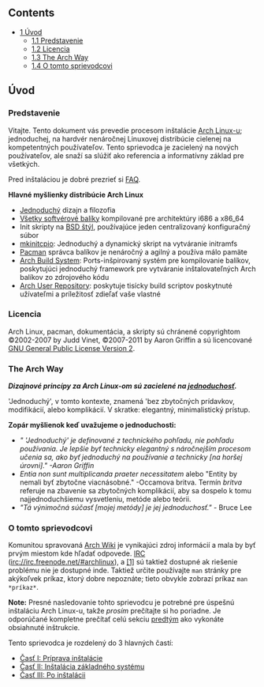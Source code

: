 ## Contents

*   [1 Úvod](#.C3.9Avod)
    *   [1.1 Predstavenie](#Predstavenie)
    *   [1.2 Licencia](#Licencia)
    *   [1.3 The Arch Way](#The_Arch_Way)
    *   [1.4 O tomto sprievodcovi](#O_tomto_sprievodcovi)

## Úvod

### Predstavenie

Vitajte. Tento dokument vás prevedie procesom inštalácie [Arch Linux-u](/index.php/Arch_Linux "Arch Linux"); jednoduchej, na hardvér nenáročnej Linuxovej distribúcie cielenej na kompetentných používateľov. Tento sprievodca je zacielený na nových používateľov, ale snaží sa slúžiť ako referencia a informatívny základ pre všetkých.

Pred inštaláciou je dobré prezrieť si [FAQ](/index.php/FAQ "FAQ").

**Hlavné myšlienky distribúcie Arch Linux**

*   [Jednoduchý](/index.php/The_Arch_Way_(Slovensk%C3%BD) "The Arch Way (Slovenský)") dizajn a filozofia
*   [Všetky softvérové balíky](https://www.archlinux.org/packages/?q=) kompilované pre architektúry i686 a x86_64
*   Init skripty na [BSD štýl](/index.php/Arch_boot_process "Arch boot process"), používajúce jeden centralizovaný konfiguračný súbor
*   [mkinitcpio](/index.php/Mkinitcpio "Mkinitcpio"): Jednoduchý a dynamický skript na vytváranie initramfs
*   [Pacman](/index.php/Pacman "Pacman") správca balíkov je nenáročný a agilný a používa málo pamäte
*   [Arch Build System](/index.php/Arch_Build_System "Arch Build System"): Ports-inšpirovaný systém pre kompilovanie balíkov, poskytujúci jednoduchý framework pre vytváranie inštalovateľných Arch balíkov zo zdrojového kódu
*   [Arch User Repository](/index.php/Arch_User_Repository "Arch User Repository"): poskytuje tisícky build scriptov poskytnuté užívateľmi a príležitosť zdieľať vaše vlastné

### Licencia

Arch Linux, pacman, dokumentácia, a skripty sú chránené copyrightom ©2002-2007 by Judd Vinet, ©2007-2011 by Aaron Griffin a sú licencované [GNU General Public License Version 2](http://www.gnu.org/licenses/old-licenses/gpl-2.0.html).

### The Arch Way

***Dizajnové princípy za Arch Linux-om sú zacielené na [jednoduchosť](/index.php/The_Arch_Way "The Arch Way").***

'Jednoduchý', v tomto kontexte, znamená 'bez zbytočných prídavkov, modifikácií, alebo komplikácií. V skratke: elegantný, minimalistický prístup.

**Zopár myšlienok keď uvažujeme o jednoduchosti:**

*   *" 'Jednoduchý' je definované z technického pohľadu, nie pohľadu používania. Je lepšie byť technicky elegantný s náročnejším procesom učenia sa, ako byť jednoduchý na používanie a technicky [na horšej úrovni]." -Aaron Griffin*
*   *Entia non sunt multiplicanda praeter necessitatem* alebo "Entity by nemali byť zbytočne viacnásobné." -Occamova britva. Termín *britva* referuje na zbavenie sa zbytočných komplikácií, aby sa dospelo k tomu najjednoduchšiemu vysvetleniu, metóde alebo teórii.
*   *"Tá výnimočná súčasť [mojej metódy] je jej jednoduchosť."* - Bruce Lee

### O tomto sprievodcovi

Komunitou spravovaná [Arch Wiki](/index.php/Main_Page_(Slovensk%C3%BD) "Main Page (Slovenský)") je vynikajúci zdroj informácií a mala by byť prvým miestom kde hľadať odpovede. [IRC](https://en.wikipedia.org/wiki/IRC "wikipedia:IRC") ([irc://irc.freenode.net/#archlinux](irc://irc.freenode.net/#archlinux)), a [[1]](https://bbs.archlinux.org/forums) sú taktiež dostupné ak riešenie problému nie je dostupné inde. Taktiež určite používajte `man` stránky pre akýkoľvek príkaz, ktorý dobre nepoznáte; tieto obvykle zobrazí príkaz `man *príkaz*`.

**Note:** Presné nasledovanie tohto sprievodcu je potrebné pre úspešnú inštaláciu Arch Linux-u, takže *prosím* prečítajte si ho poriadne. Je odporúčané kompletne prečítať celú sekciu <u>predtým</u> ako vykonáte obsiahnuté inštrukcie.

Tento sprievodca je rozdelený do 3 hlavných častí:

*   [Časť I: Príprava inštalácie](/index.php/Beginners%27_Guide/Preparation "Beginners' Guide/Preparation")
*   [Časť II: Inštalácia základného systému](/index.php/Beginners%27_Guide/Installation "Beginners' Guide/Installation")
*   [Časť III: Po inštalácii](/index.php/Beginners%27_Guide/Post-Installation "Beginners' Guide/Post-Installation")